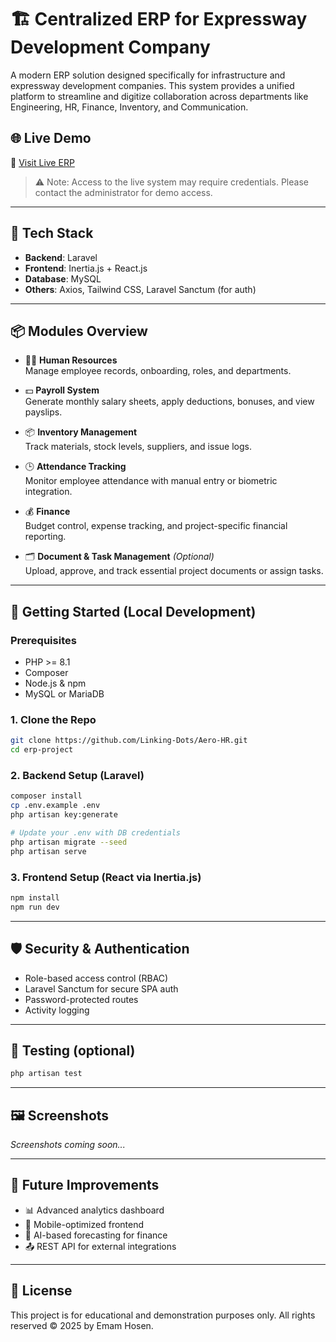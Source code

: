 # 🏗️ Centralized ERP for Expressway Development Company

A modern ERP solution designed specifically for infrastructure and expressway development companies. This system provides a unified platform to streamline and digitize collaboration across departments like Engineering, HR, Finance, Inventory, and Communication.

## 🌐 Live Demo

🔗 [Visit Live ERP](https://erp.dhakabypass.com)

> ⚠️ Note: Access to the live system may require credentials. Please contact the administrator for demo access.

---

## 🧰 Tech Stack

- **Backend**: Laravel
- **Frontend**: Inertia.js + React.js
- **Database**: MySQL
- **Others**: Axios, Tailwind CSS, Laravel Sanctum (for auth)

---

## 📦 Modules Overview

- 👨‍💼 **Human Resources**  
  Manage employee records, onboarding, roles, and departments.

- 💵 **Payroll System**  
  Generate monthly salary sheets, apply deductions, bonuses, and view payslips.

- 📦 **Inventory Management**  
  Track materials, stock levels, suppliers, and issue logs.

- 🕒 **Attendance Tracking**  
  Monitor employee attendance with manual entry or biometric integration.

- 💰 **Finance**  
  Budget control, expense tracking, and project-specific financial reporting.

- 🗂️ **Document & Task Management** *(Optional)*  
  Upload, approve, and track essential project documents or assign tasks.

---

## 🚀 Getting Started (Local Development)

### Prerequisites

- PHP >= 8.1
- Composer
- Node.js & npm
- MySQL or MariaDB

### 1. Clone the Repo

```bash
git clone https://github.com/Linking-Dots/Aero-HR.git
cd erp-project
````

### 2. Backend Setup (Laravel)

```bash
composer install
cp .env.example .env
php artisan key:generate

# Update your .env with DB credentials
php artisan migrate --seed
php artisan serve
```

### 3. Frontend Setup (React via Inertia.js)

```bash
npm install
npm run dev
```

---

## 🛡️ Security & Authentication

* Role-based access control (RBAC)
* Laravel Sanctum for secure SPA auth
* Password-protected routes
* Activity logging

---

## 🧪 Testing (optional)

```bash
php artisan test
```

---

## 🖼️ Screenshots

*Screenshots coming soon...*

---

## 📌 Future Improvements

* 📊 Advanced analytics dashboard
* 📱 Mobile-optimized frontend
* 🧠 AI-based forecasting for finance
* 📤 REST API for external integrations

---

## 📄 License

This project is for educational and demonstration purposes only. All rights reserved © 2025 by Emam Hosen.
